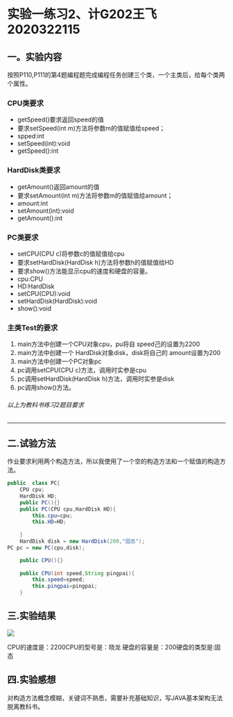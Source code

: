 #  实验一练习2、计G202王飞2020322115 
## 一。实验内容
按照P110,P111的第4题编程题完成编程任务创建三个类，一个主类后，给每个类两个属性。
### CPU类要求
* getSpeed()要求返回speed的值
* 要求setSpeed(int m)方法将参数m的值赋值给speed；
* spped:int
* setSpeed(int):void
* getSpeed():int
### HardDisk类要求
* getAmount()返回amount的值
* 要求setAmount(int m)方法将参数m的值赋值给amount；
* amount:int
* setAmount(int):void
* getAmount():int
### PC类要求
* setCPU(CPU c)将参数c的值赋值给cpu
* 要求setHardDisk(HardDisk h)方法将参数h的值赋值给HD
* 要求show()方法能显示cpu的速度和硬盘的容量。
* cpu:CPU
* HD:HardDisk
* setCPU(CPU):void
* setHardDisk(HardDisk):void
* show():void

### 主类Test的要求
1. main方法中创建一个CPU对象cpu，pu将自 speed己的设置为2200
2. main方法中创建一个 HardDisk对象disk，disk将自己的 amount设置为200
3. main方法中创建一个PC对象pc
4. pc调用setCPU(CPU c)方法，调用时实参是cpu
5. pc调用setHardDisk(HardDisk h)方法，调用时实参是disk
6. pc调用show()方法。
###### 以上为教科书练习2题目要求
___
## 二.试验方法
作业要求利用两个构造方法，所以我使用了一个空的构造方法和一个赋值的构造方法。
```Java
public  class PC{
	CPU cpu;
	HardDisk HD;
	public PC(){}
	public PC(CPU cpu,HardDisk HD){
		this.cpu=cpu;
		this.HD=HD;
		
	}
	HardDisk disk = new HardDisk(200,"固态");
PC pc = new PC(cpu,disk);

	public CPU(){}
	
	public CPU(int speed,String pingpai){
		this.speed=speed;
		this.pingpai=pingpai;
	}
```
## 三.实验结果

<img src="https://github.com/mengya233/test2/blob/main/shangchuan4.png?raw=true">

CPU的速度是：2200CPU的型号是：晓龙
硬盘的容量是：200硬盘的类型是:固态

## 四.实验感想
对构造方法概念模糊，关键词不熟悉，需要补充基础知识，写JAVA基本架构无法脱离教科书。
